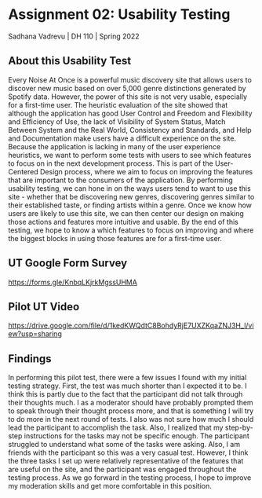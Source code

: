 # Assignment 02: Usability Testing

Sadhana Vadrevu | DH 110 | Spring 2022

## About this Usability Test

Every Noise At Once is a powerful music discovery site that allows users to discover new music based on over 5,000 genre distinctions generated by Spotify data. However, the power of this site is not very usable, especially for a first-time user. The heuristic evaluation of the site showed that although the application has good User Control and Freedom and Flexibility and Efficiency of Use, the lack of Visibility of System Status, Match Between System and the Real World, Consistency and Standards, and Help and Documentation make users have a difficult experience on the site. Because the application is lacking in many of the user experience heuristics, we want to perform some tests with users to see which features to focus on in the next development process. This is part of the User-Centered Design process, where we aim to focus on improving the features that are important to the consumers of the application. By performing usability testing, we can hone in on the ways users tend to want to use this site - whether that be discovering new genres, discovering genres similar to their established taste, or finding artists within a genre. Once we know how users are likely to use this site, we can then center our design on making those actions and features more intuitive and usable. By the end of this testing, we hope to know a which features to focus on improving and where the biggest blocks in using those features are for a first-time user.

## UT Google Form Survey
https://forms.gle/KnbqLKjrkMgssUHMA

## Pilot UT Video
https://drive.google.com/file/d/1kedKWQdtC8BohdyRjE7UXZKqaZNJ3H_l/view?usp=sharing

## Findings

In performing this pilot  test, there were a few issues I found with my initial testing strategy. First, the test was much shorter than I expected it to be. I think this is partly due to the fact that the participant did not talk through their thoughts much. I as a moderator should have probably prompted them to speak through their thought process more, and that is something I will try to do more in the next round of tests. I also was not sure how much I should lead the participant to accomplish the task. Also, I realized that my step-by-step instructions for the tasks may not be specific enough. The participant struggled to understand what some of the tasks were asking. Also, I am friends with the participant so this was a very casual test. However, I think the three tasks I set up were relatively representative of the features that are useful on the site, and the participant was engaged throughout the testing process. As we go forward in the testing process, I hope to improve my moderation skills and get more comfortable in this position. 
